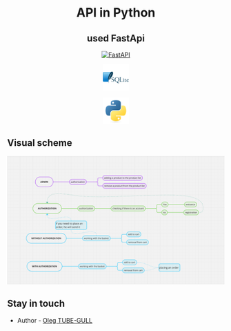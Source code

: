 <h1 align="center">API in Python</h1>

<h2 align="center">used FastApi</h2>
 <div align="center">
 <!-- transparent background-->
 <!-- https://github.com/devicons/devicon/blob/master/icons/sqlite/sqlite-original-wordmark.svg -->
 <!-- non-transparent background-->
 <!-- https://w7.pngwing.com/pngs/626/157/png-transparent-sqlite-database-logo-sql-feather-brand.png -->
   <!--FastAPI-->
<a href="https://fastapi.tiangolo.com/" target="FastAPI" rel="noreferrer"> <img src="https://avatars.githubusercontent.com/u/156354296?s=200&v=4" alt="FastAPI" width="60" height="60"/> </a>

<a href="https://www.sqlite.org/index.html" target="_blank" rel="noreferrer"> <img src="https://github.com/devicons/devicon/blob/master/icons/sqlite/sqlite-original-wordmark.svg" alt="python" width="60" height="60"/> </a>

 <a href="https://www.python.org" target="_blank" rel="noreferrer"> <img src="https://raw.githubusercontent.com/devicons/devicon/master/icons/python/python-original.svg" alt="python" width="60" height="60"/> </a>
 </div>
 <!-- https://www.sqlite.org/images/sqlite370_banner.gif -->


##  Visual scheme

![Image ](git/image/Screenshot%20from%202024-12-03%2014-57-10.png)




## Stay in touch

- Author - [Oleg TUBE-GULL](https://github.com/TUBE-GULL)